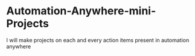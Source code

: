 # Automation-Anywhere-mini-Projects
I will make projects on each and every action items present in automation anywhere
